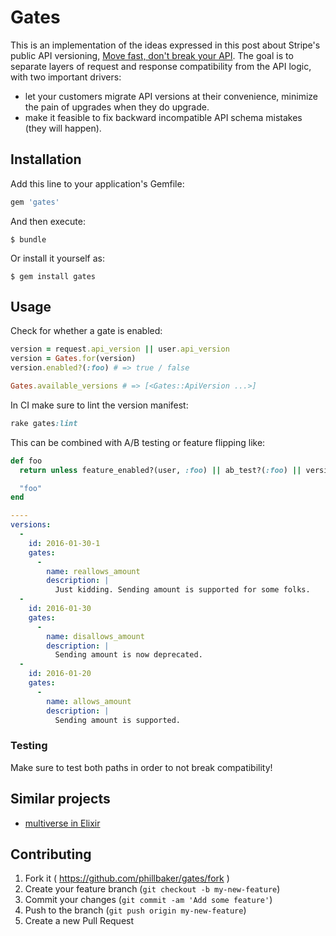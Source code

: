 # Gates

This is an implementation of the ideas expressed in this post about Stripe's public API versioning, [Move fast, don't break your API](http://amberonrails.com/move-fast-dont-break-your-api/). The goal is to separate layers of request and response compatibility from the API logic, with two important drivers:
 * let your customers migrate API versions at their convenience, minimize the pain of upgrades when they do upgrade.
 * make it feasible to fix backward incompatible API schema mistakes (they will happen).

## Installation

Add this line to your application's Gemfile:

```ruby
gem 'gates'
```

And then execute:

    $ bundle

Or install it yourself as:

    $ gem install gates

## Usage

Check for whether a gate is enabled:

```ruby
version = request.api_version || user.api_version
version = Gates.for(version)
version.enabled?(:foo) # => true / false

Gates.available_versions # => [<Gates::ApiVersion ...>]
```

In CI make sure to lint the version manifest:

```ruby
rake gates:lint
```

This can be combined with A/B testing or feature flipping like:

```ruby
def foo
  return unless feature_enabled?(user, :foo) || ab_test?(:foo) || version.enabled?(:foo)

  "foo"
end
```

```yaml
----
versions:
  -
    id: 2016-01-30-1
    gates:
      -
        name: reallows_amount
        description: |
          Just kidding. Sending amount is supported for some folks.
  -
    id: 2016-01-30
    gates:
      -
        name: disallows_amount
        description: |
          Sending amount is now deprecated.
  -
    id: 2016-01-20
    gates:
      -
        name: allows_amount
        description: |
          Sending amount is supported.
```

### Testing

Make sure to test both paths in order to not break compatibility!

## Similar projects

* [multiverse in Elixir](https://github.com/Nebo15/multiverse)

## Contributing

1. Fork it ( https://github.com/phillbaker/gates/fork )
2. Create your feature branch (`git checkout -b my-new-feature`)
3. Commit your changes (`git commit -am 'Add some feature'`)
4. Push to the branch (`git push origin my-new-feature`)
5. Create a new Pull Request
